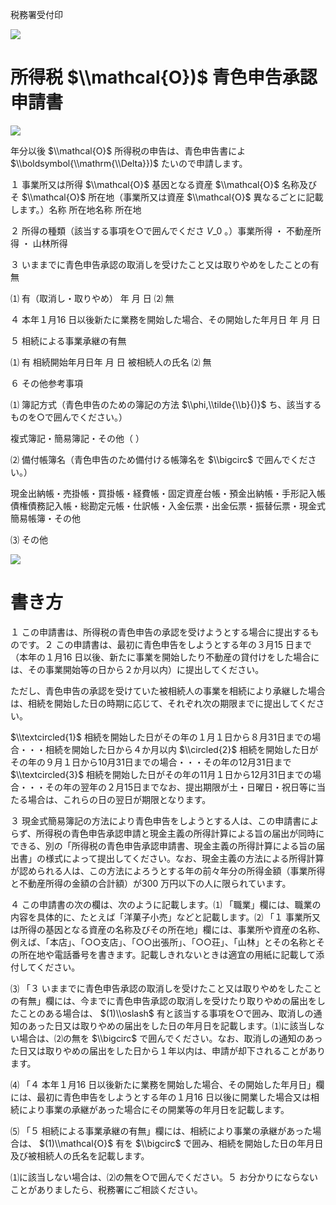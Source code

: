 税務署受付印

![](https://www.nta.go.jp/tmp/e01576c8-80b8-44d6-8fd8-3b8940dee102/images/385392b75976a3998c01dd2e674aa2ec18de311af8f16b17318ce6b535162b43.jpg)

# 所得税 $\\mathcal{O})$ 青色申告承認申請書

![](https://www.nta.go.jp/tmp/e01576c8-80b8-44d6-8fd8-3b8940dee102/images/a354da4da6e56389af7548af9d87442af3172aad895f1ab35e8466cc37de390f.jpg)

年分以後 $\\mathcal{O}$ 所得税の申告は、青色申告書によ $\\boldsymbol{\\mathrm{\\Delta}})$ たいので申請します。

１ 事業所又は所得 $\\mathcal{O}$ 基因となる資産 $\\mathcal{O}$ 名称及びそ $\\mathcal{O}$ 所在地（事業所又は資産 $\\mathcal{O}$ 異なるごとに記載します。）名称 所在地名称 所在地

２ 所得の種類（該当する事項を○で囲んでくださ $V\_{0}$ 。）事業所得 ・ 不動産所得 ・ 山林所得

３ いままでに青色申告承認の取消しを受けたこと又は取りやめをしたことの有無

⑴ 有（取消し・取りやめ） 年 月 日 ⑵ 無

４ 本年１月16 日以後新たに業務を開始した場合、その開始した年月日 年 月 日

５ 相続による事業承継の有無

⑴ 有 相続開始年月日年 月 日 被相続人の氏名 ⑵ 無

６ その他参考事項

⑴ 簿記方式（青色申告のための簿記の方法 $\\phi,\\tilde{\\b}{)}$ ち、該当するものを○で囲んでください。）

複式簿記・簡易簿記・その他（ ）

⑵ 備付帳簿名（青色申告のため備付ける帳簿名を $\\bigcirc$ で囲んでください。）

現金出納帳・売掛帳・買掛帳・経費帳・固定資産台帳・預金出納帳・手形記入帳債権債務記入帳・総勘定元帳・仕訳帳・入金伝票・出金伝票・振替伝票・現金式簡易帳簿・その他

⑶ その他

![](https://www.nta.go.jp/tmp/e01576c8-80b8-44d6-8fd8-3b8940dee102/images/c8c69a6fed8d8e709f8cf5f99d5b291167fd7be86939f9451b01aacccde42a68.jpg)

# 書き方

１ この申請書は、所得税の青色申告の承認を受けようとする場合に提出するものです。２ この申請書は、最初に青色申告をしようとする年の３月15 日まで（本年の１月16 日以後、新たに事業を開始したり不動産の貸付けをした場合には、その事業開始等の日から２か月以内）に提出してください。

ただし、青色申告の承認を受けていた被相続人の事業を相続により承継した場合は、相続を開始した日の時期に応じて、それぞれ次の期限までに提出してください。

$\\textcircled{1}$ 相続を開始した日がその年の１月１日から８月31日までの場合・・・相続を開始した日から４か月以内 $\\circled{2}$ 相続を開始した日がその年の９月１日から10月31日までの場合・・・その年の12月31日まで $\\textcircled{3}$ 相続を開始した日がその年の11月１日から12月31日までの場合・・・その年の翌年の２月15日までなお、提出期限が土・日曜日・祝日等に当たる場合は、これらの日の翌日が期限となります。

３ 現金式簡易簿記の方法により青色申告をしようとする人は、この申請書によらず、所得税の青色申告承認申請と現金主義の所得計算による旨の届出が同時にできる、別の「所得税の青色申告承認申請書、現金主義の所得計算による旨の届出書」の様式によって提出してください。なお、現金主義の方法による所得計算が認められる人は、この方法によろうとする年の前々年分の所得金額（事業所得と不動産所得の金額の合計額）が300 万円以下の人に限られています。

４ この申請書の次の欄は、次のように記載します。⑴ 「職業」欄には、職業の内容を具体的に、たとえば「洋菓子小売」などと記載します。⑵ 「１ 事業所又は所得の基因となる資産の名称及びその所在地」欄には、事業所や資産の名称、例えば、「本店」、「○○支店」、「○○出張所」、「○○荘」、「山林」とその名称とその所在地や電話番号を書きます。記載しきれないときは適宜の用紙に記載して添付してください。

⑶ 「３ いままでに青色申告承認の取消しを受けたこと又は取りやめをしたことの有無」欄には、今までに青色申告承認の取消しを受けたり取りやめの届出をしたことのある場合は、 $(1)\\oslash$ 有と該当する事項を○で囲み、取消しの通知のあった日又は取りやめの届出をした日の年月日を記載します。⑴に該当しない場合は、⑵の無を $\\bigcirc$ で囲んでください。なお、取消しの通知のあった日又は取りやめの届出をした日から１年以内は、申請が却下されることがあります。

⑷ 「４ 本年１月16 日以後新たに業務を開始した場合、その開始した年月日」欄には、最初に青色申告をしようとする年の１月16 日以後に開業した場合又は相続により事業の承継があった場合にその開業等の年月日を記載します。

⑸ 「５ 相続による事業承継の有無」欄には、相続により事業の承継があった場合は、 $(1)\\mathcal{O}$ 有を $\\bigcirc$ で囲み、相続を開始した日の年月日及び被相続人の氏名を記載します。

⑴に該当しない場合は、⑵の無を○で囲んでください。５ お分かりにならないことがありましたら、税務署にご相談ください。